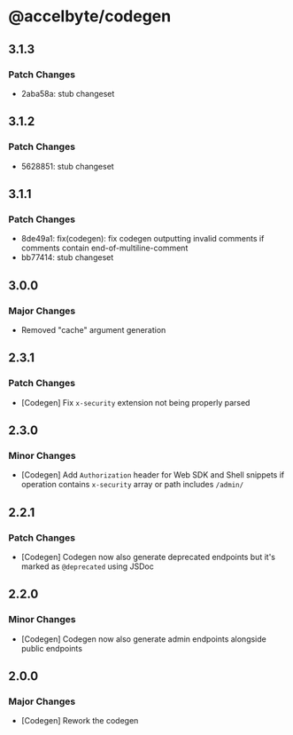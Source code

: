# @accelbyte/codegen

## 3.1.3

### Patch Changes

- 2aba58a: stub changeset

## 3.1.2

### Patch Changes

- 5628851: stub changeset

## 3.1.1

### Patch Changes

- 8de49a1: fix(codegen): fix codegen outputting invalid comments if comments contain end-of-multiline-comment
- bb77414: stub changeset

## 3.0.0

### Major Changes

- Removed "cache" argument generation

## 2.3.1

### Patch Changes

- [Codegen] Fix `x-security` extension not being properly parsed

## 2.3.0

### Minor Changes

- [Codegen] Add `Authorization` header for Web SDK and Shell snippets if operation contains `x-security` array or path includes `/admin/`

## 2.2.1

### Patch Changes

- [Codegen] Codegen now also generate deprecated endpoints but it's marked as `@deprecated` using JSDoc

## 2.2.0

### Minor Changes

- [Codegen] Codegen now also generate admin endpoints alongside public endpoints

## 2.0.0

### Major Changes

- [Codegen] Rework the codegen
